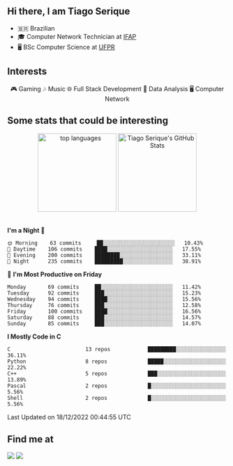 
<h2> Hi there, I am Tiago Serique</h2>

<div>
	<ul>
		<li>🇧🇷 Brazilian</li>
		<li>🎓 Computer Network Technician at <a href="https://www.ifap.edu.br/">IFAP</a></li>
		<li>🖥️ BSc Computer Science at <a href="https://www.ufpr.br/portalufpr/">UFPR</a></li>
	</ul>
</div>


<h2>Interests</h2>

<div align="center">
	🎮 Gaming 🎶 Music 🌐 Full Stack Development 🎲 Data Analysis 🖥️ Computer Network
</div>


<h2>Some stats that could be interesting</h2>

<div align="center">
	<img height="180em" src="https://github-readme-stats.vercel.app/api/top-langs/?layout=compact&theme=tokyonight&username=tiagoserique&langs_count=10&hide=makefile&exclude_repo=vim-mods" alt="top languages">
	<img height="180em" src="https://github-readme-stats.vercel.app/api?username=tiagoserique&count_private=true&show_icons=true&theme=tokyonight&include_all_commits=true" alt="Tiago Serique's GitHub Stats">
</div> 

<br>

<!--START_SECTION:waka-->
**I'm a Night 🦉** 

```text
🌞 Morning    63 commits     ██░░░░░░░░░░░░░░░░░░░░░░░   10.43% 
🌆 Daytime    106 commits    ████░░░░░░░░░░░░░░░░░░░░░   17.55% 
🌃 Evening    200 commits    ████████░░░░░░░░░░░░░░░░░   33.11% 
🌙 Night      235 commits    █████████░░░░░░░░░░░░░░░░   38.91%

```
📅 **I'm Most Productive on Friday** 

```text
Monday       69 commits     ██░░░░░░░░░░░░░░░░░░░░░░░   11.42% 
Tuesday      92 commits     ███░░░░░░░░░░░░░░░░░░░░░░   15.23% 
Wednesday    94 commits     ████░░░░░░░░░░░░░░░░░░░░░   15.56% 
Thursday     76 commits     ███░░░░░░░░░░░░░░░░░░░░░░   12.58% 
Friday       100 commits    ████░░░░░░░░░░░░░░░░░░░░░   16.56% 
Saturday     88 commits     ███░░░░░░░░░░░░░░░░░░░░░░   14.57% 
Sunday       85 commits     ███░░░░░░░░░░░░░░░░░░░░░░   14.07%

```


**I Mostly Code in C** 

```text
C                        13 repos            █████████░░░░░░░░░░░░░░░░   36.11% 
Python                   8 repos             █████░░░░░░░░░░░░░░░░░░░░   22.22% 
C++                      5 repos             ███░░░░░░░░░░░░░░░░░░░░░░   13.89% 
Pascal                   2 repos             █░░░░░░░░░░░░░░░░░░░░░░░░   5.56% 
Shell                    2 repos             █░░░░░░░░░░░░░░░░░░░░░░░░   5.56%

```



 Last Updated on 18/12/2022 00:44:55 UTC
<!--END_SECTION:waka-->



<h2>Find me at</h2>

<div>
	<a href="https://www.linkedin.com/in/tiago-serique"><img src="https://img.shields.io/badge/LinkedIn-0077B5?style=for-the-badge&logo=linkedin&logoColor=white"></a>
	<a href="https://www.instagram.com/tecseit/"><img src="https://img.shields.io/badge/Instagram-E4405F?style=for-the-badge&logo=instagram&logoColor=white"></a>
</div>
